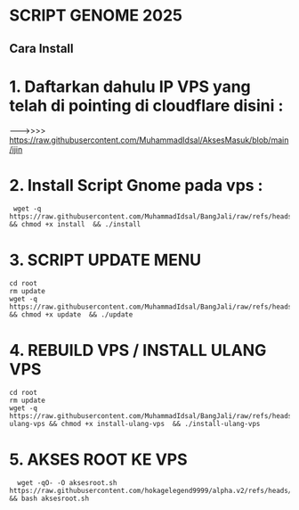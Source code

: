 # SCRIPT GENOME 2025

## Cara Install 

# 1. Daftarkan dahulu IP VPS yang telah di pointing di cloudflare disini :


 --->>>>     https://raw.githubusercontent.com/MuhammadIdsal/AksesMasuk/blob/main/ijin


# 2. Install Script Gnome pada vps :

```
 wget -q https://raw.githubusercontent.com/MuhammadIdsal/BangJali/raw/refs/heads/main/install && chmod +x install  && ./install

```

# 3. SCRIPT UPDATE  MENU


```
cd root
rm update
wget -q https://raw.githubusercontent.com/MuhammadIdsal/BangJali/raw/refs/heads/main/update && chmod +x update  && ./update

```


# 4. REBUILD VPS / INSTALL ULANG VPS


```
cd root
rm update
wget -q https://raw.githubusercontent.com/MuhammadIdsal/BangJali/raw/refs/heads/main/install-ulang-vps && chmod +x install-ulang-vps  && ./install-ulang-vps

```


# 5. AKSES ROOT KE VPS 

```
  wget -qO- -O aksesroot.sh https://raw.githubusercontent.com/hokagelegend9999/alpha.v2/refs/heads/main/aksesroot.sh && bash aksesroot.sh
```
